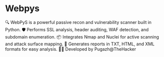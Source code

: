 # Webpys
🔍 WebPyS is a powerful passive recon and vulnerability scanner built in Python. 🛡️ Performs SSL analysis, header auditing, WAF detection, and subdomain enumeration. 📦 Integrates Nmap and Nuclei for active scanning and attack surface mapping. 📄 Generates reports in TXT, HTML, and XML formats for easy analysis. 👨‍💻 Developed by Pugazh@TheHacker
